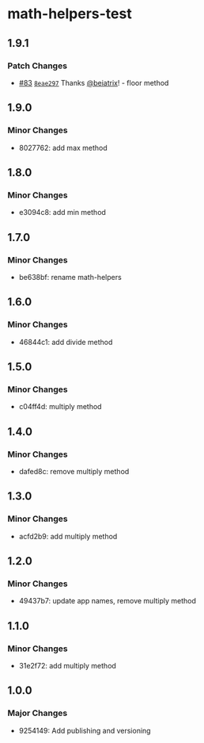 # math-helpers-test

## 1.9.1

### Patch Changes

- [#83](https://github.com/beiatrix/nuxt-turborepo-test/pull/83) [`8eae297`](https://github.com/beiatrix/nuxt-turborepo-test/commit/8eae297b419bdb7297b6cf883cfc22c3131a7fef) Thanks [@beiatrix](https://github.com/beiatrix)! - floor method

## 1.9.0

### Minor Changes

- 8027762: add max method

## 1.8.0

### Minor Changes

- e3094c8: add min method

## 1.7.0

### Minor Changes

- be638bf: rename math-helpers

## 1.6.0

### Minor Changes

- 46844c1: add divide method

## 1.5.0

### Minor Changes

- c04ff4d: multiply method

## 1.4.0

### Minor Changes

- dafed8c: remove multiply method

## 1.3.0

### Minor Changes

- acfd2b9: add multiply method

## 1.2.0

### Minor Changes

- 49437b7: update app names, remove multiply method

## 1.1.0

### Minor Changes

- 31e2f72: add multiply method

## 1.0.0

### Major Changes

- 9254149: Add publishing and versioning
